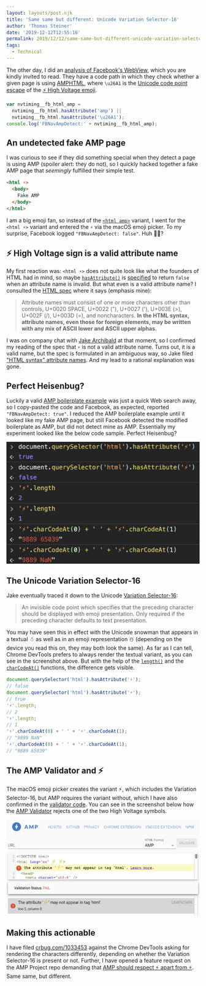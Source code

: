 ```yaml
---
layout: layouts/post.njk
title: 'Same same but different: Unicode Variation Selector-16'
author: 'Thomas Steiner'
date: '2019-12-12T12:55:16'
permalink: 2019/12/12/same-same-but-different-unicode-variation-selector-16/index.html
tags:
  - Technical
---
```


The other day, I did an
[analysis of Facebook's WebView](/2019/12/09/inspecting_facebooks_webview/),
which you are kindly invited to read. They have a code path in which they check
whether a given page is using [AMPHTML](https://amp.dev/), where `\u26A1` is the
[Unicode code point escape](https://mathiasbynens.be/notes/javascript-escapes#unicode-code-point)
of the [⚡ High Voltage emoji](https://emojipedia.org/high-voltage-sign/).

```js
var nvtiming__fb_html_amp =
  nvtiming__fb_html.hasAttribute('amp') ||
  nvtiming__fb_html.hasAttribute('\u26A1');
console.log('FBNavAmpDetect:' + nvtiming__fb_html_amp);
```

## An undetected fake AMP page

I was curious to see if they did something special when they detect a page is
using AMP (spoiler alert: they do not), so I quickly hacked together a fake AMP
page that _seemingly_ fulfilled their simple test.

```html
<html ⚡️>
  <body>
    Fake AMP
  </body>
</html>
```

I am a big emoji fan, so instead of the
[`<html amp>`](https://amp.dev/documentation/guides-and-tutorials/start/create/basic_markup/#required-mark-up)
variant, I went for the `<html ⚡>` variant and entered the `⚡` via the macOS
emoji picker. To my surprise, Facebook logged `"FBNavAmpDetect: false"`. Huh 🤷‍♂️?

## ⚡️ High Voltage sign is a valid attribute name

My first reaction was: `<html ⚡️>` does not quite look like what the founders
of HTML had in mind, so maybe
[`hasAttribute()`](https://developer.mozilla.org/en-US/docs/Web/API/Element/hasAttribute)
is [specified](https://dom.spec.whatwg.org/#dom-element-hasattribute) to return
`false` when an attribute name is invalid. But what even is a valid attribute
name? I consulted the
[HTML spec](https://html.spec.whatwg.org/multipage/syntax.html#attributes-2)
where it says (emphasis mine):

> Attribute names must consist of one or more characters other than controls,
> U+0020 SPACE, U+0022 ("), U+0027 ('), U+003E (>), U+002F (/), U+003D (=), and
> noncharacters. **In the HTML syntax, attribute names, even those for foreign
> elements, may be written with any mix of ASCII lower and ASCII upper alphas.**

I was on company chat with [Jake Archibald](https://twitter.com/jaffathecake) at
that moment, so I confirmed my reading of the spec that `⚡` is not a valid
attribute name. Turns out, it is a valid name, but the spec is formulated in an
ambiguous way, so Jake filed
["HTML syntax" attribute names](https://github.com/whatwg/html/issues/5144). And
my lead to a rational explanation was gone.

## Perfect Heisenbug?

Luckily a valid [AMP boilerplate example](https://amp.dev/boilerplate/) was just
a quick Web search away, so I copy-pasted the code and Facebook, as expected,
reported `"FBNavAmpDetect: true"`. I reduced the AMP boilerplate example until
it looked like my fake AMP page, but still Facebook detected the modified
boilerplate as AMP, but did not detect mine as AMP. Essentially my experiment
looked like the below code sample. Perfect Heisenbug?

![JavaScript console showing the code sample from this post](/images/heisenbolt.png)

## The Unicode Variation Selector-16

Jake eventually traced it down to the Unicode
[Variation Selector-16](https://emojipedia.org/variation-selector-16/):

> An invisible code point which specifies that the preceding character should be
> displayed with emoji presentation. Only required if the preceding character
> defaults to text presentation.

You may have seen this in effect with the Unicode snowman that appears in a
textual &#x2603;&#xfe0e; as well as in an emoji representation &#x2603;&#xfe0f;
(depending on the device you read this on, they may both look the same). As far
as I can tell, Chrome DevTools prefers to always render the textual variant, as
you can see in the screenshot above. But with the help of the
[`length()`](https://developer.mozilla.org/en-US/docs/Web/JavaScript/Reference/Global_Objects/String/length)
and the
[`charCodeAt()`](https://developer.mozilla.org/en-US/docs/Web/JavaScript/Reference/Global_Objects/String/charCodeAt)
functions, the difference gets visible.

```js
document.querySelector('html').hasAttribute('⚡');
// false
document.querySelector('html').hasAttribute('⚡️');
// true
'⚡️'.length;
// 2
'⚡'.length;
// 1
'⚡'.charCodeAt(0) + ' ' + '⚡'.charCodeAt(1);
// "9889 NaN"
'⚡️'.charCodeAt(0) + ' ' + '⚡️'.charCodeAt(1);
// "9889 65039"
```

## The AMP Validator and ⚡️

The macOS emoji picker creates the variant ⚡️, which includes the Variation
Selector-16, but AMP requires the variant without, which I have also confirmed
in the
[validator code](https://github.com/ampproject/amphtml/blob/a561d0e8be10c8996d9f3db6920f69ffffafd5d8/validator/engine/validator.js#L5366-L5395).
You can see in the screenshot below how the
[AMP Validator](https://validator.ampproject.org/) rejects one of the two High
Voltage symbols.

![AMP Validator rejecting the emoji variant with Variation Selector-16](/images/amp-validator.png)

## Making this actionable

I have filed [crbug.com/1033453](https://crbug.com/1033453) against the Chrome
DevTools asking for rendering the characters differently, depending on whether
the Variation Selector-16 is present or not. Further, I have opened a feature
request on the AMP Project repo demanding that
[AMP should respect ⚡️ apart from ⚡](https://github.com/ampproject/amphtml/issues/25990).
Same same, but different.
